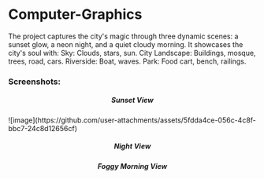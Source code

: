 # Computer-Graphics
The project captures the city's magic through three dynamic scenes: a sunset glow, a neon night, and a quiet cloudy morning. It showcases the city's soul with:  Sky: Clouds, stars, sun. City Landscape: Buildings, mosque, trees, road, cars. Riverside: Boat, waves. Park: Food cart, bench, railings.

### Screenshots:
<h5 align = center>Sunset View</h5>
![image](https://github.com/user-attachments/assets/5fdda4ce-056c-4c8f-bbc7-24c8d12656cf)

<h5 align = center>Night View</h5>


<h5 align = center>Foggy Morning View</h5>
